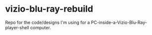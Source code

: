 # vizio-blu-ray-rebuild
Repo for the code/designs I'm using for a PC-inside-a-Vizio-Blu-Ray-player-shell computer.
